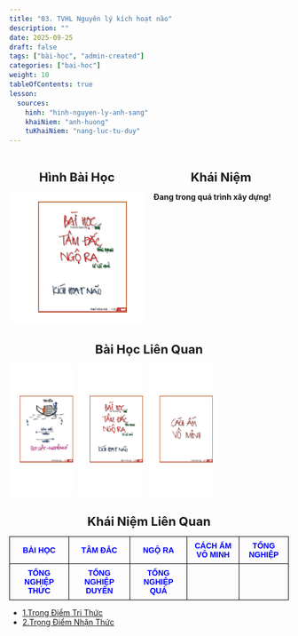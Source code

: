 ```yaml
---
title: "03. TVHL Nguyên lý kích hoạt não"
description: ""
date: 2025-09-25
draft: false
tags: ["bài-học", "admin-created"]
categories: ["bai-hoc"]
weight: 10
tableOfContents: true
lesson:
  sources:
    hinh: "hinh-nguyen-ly-anh-sang"
    khaiNiem: "anh-huong"
    tuKhaiNiem: "nang-luc-tu-duy"
---
```


<!-- # 01. TVHL Nhận thức về nhân quả -->

<!-- **Mã hình:** WNT36003  
**Khóa học:** THẤU HIỂU NỘI TÂM - KIẾN TẠO AN VUI -->

<div style="display: flex; gap: 16px;">

  <!-- Cột Hình Bài Học -->
  <div style="flex: 1; max-width: 50%;">
    <h2 style="text-align: center; font-weight: bold; font-size: 22px; margin-bottom: 12px;">
      Hình Bài Học
    </h2>
    <a href="\" style="display: block; text-align: center;">
      <div style="border: 1px solid #fff; border-radius: 8px; padding: 8px; background: #fff;">
        <img src="/images/hinh10a.png" alt="Hình 3"
             style="width: 100%; height: 200px; object-fit: contain; border-radius: 4px; padding:10px;">
      </div>
    </a>
  </div>

  <!-- Cột Khái Niệm -->
  <div style="flex: 1; max-width: 50%;">
    <h2 style="text-align: center; font-weight: bold; font-size: 22px; margin-bottom: 12px;">
      Khái Niệm
    </h2>
    <!-- <p style="text-align: left; font-size: 18px; line-height: 1.6;"> -->
  <p style="text-align: left;">

**Đang trong quá trình xây dựng!** <br>

<!-- **Bài học:** Là những gì mới mà chúng ta chưa từng học.

**Tâm đắc:** Là những gì chúng ta có thể ứng dụng cho cuộc sống của chúng ta trong tương lai.

**Ngộ ra:** Là những gì chúng ta trăn trở mà chưa có lời giải, ngày hôm nay có lời giải.

**Cách ấm vô minh:** <br>

Đây là một thuật ngữ chỉ việc sau khi con người vào tử cung của người phụ nữ, do tác động của điện từ âm khiến cho tàng thức bị bôi đen nên con người không nhớ được nghiệp thức của hằng hà sa số đời trước.



**Tổng nghiệp - Tổng nghiệp thức - Tổng nghiệp duyên - Tổng nghiệp quả** <br>

**Tổng nghiệp:** Là tổng những suy nghĩ và hành động ở hằng hà sa số đời của con người. Có tổng nghiệp thức, tổng nghiệp duyên và tổng nghiệp quả.

**Tổng nghiệp thức:** Là tổng những hiểu biết ở hằng hà sa số đời của con người.

**Tổng nghiệp duyên:** Là tổng tất cả các mối nhân duyên với con người ở hằng hà sa số đời.

**Tổng nghiệp quả:** Là tổng tất cả kết quả cuộc sống ở hằng hà sa số đời của con người.
 -->

  </p>
  </div>

</div>


<h2 style="text-align: center; font-weight: bold; font-size: 22px; margin-bottom: 12px;">
       Bài Học Liên Quan
    </h2>

<div style="display: flex; flex-wrap: wrap; gap: 12px; justify-content: flex-start;">
  <a href="\" style="flex: 1 1 calc(25% - 12px); max-width: calc(25% - 12px); text-align: center;">
    <div style="border: 1px solid #fff; border-radius: 8px; padding: 8px; background: #fff;">
      <img src="/images/hinh7_nguyen_ly_anh_sang.jfif" alt="Hình 3"
           style="width: 100%; height: 200px; object-fit: contain; border-radius: 4px; padding:10px;">
    </div>
  </a>

  <a href="\" style="flex: 1 1 calc(25% - 12px); max-width: calc(25% - 12px); text-align: center;">
    <div style="border: 1px solid #fff; border-radius: 8px; padding: 8px; background: #fff;">
      <img src="/images/hinh10a.png" alt="Hình 1"
           style="width: 100%; height: 200px; object-fit: contain; border-radius: 4px; padding:10px;">
    </div>
  </a>
  <a href="\" style="flex: 1 1 calc(25% - 12px); max-width: calc(25% - 12px); text-align: center;">
    <div style="border: 1px solid #fff; border-radius: 8px; padding: 8px; background: #fff;">
      <img src="/images/hinh79a.png" alt="Hình 2"
           style="width: 100%; height: 200px; object-fit: contain; border-radius: 4px; padding:10px;">
    </div>
  </a>
  <!-- <a href="\" style="flex: 1 1 calc(25% - 12px); max-width: calc(25% - 12px); text-align: center;">
    <div style="border: 1px solid #fff; border-radius: 8px; padding: 8px; background: #fff;">
      <img src="/images/hinh4_nguyen_ly_anh_sang.jfif" alt="Hình 3"
           style="width: 100%; height: 200px; object-fit: contain; border-radius: 4px; padding:10px;">
    </div> -->
  </a>
  
</div>

<h2 style="text-align: center; font-weight: bold; font-size: 22px; margin-bottom: 12px;">
       Khái Niệm Liên Quan
</h2>

<table style="border-collapse: collapse; width: 100%; text-align: center; font-family: Arial, sans-serif;">
  <tr>
    <td style="border: 1px solid black; padding: 8px;">
      <a href="../../TU-KHAINIEM/bai-hoc/" style="text-decoration: none; color: blue; font-weight: bold;">BÀI HỌC</a>
    </td>
    <td style="border: 1px solid black; padding: 8px;">
      <a href="\" style="text-decoration: none; color: blue; font-weight: bold;">TÂM ĐẮC</a>
    </td>
    <td style="border: 1px solid black; padding: 8px;">
      <a href="../../TU-KHAINIEM/ngo-ra/" style="text-decoration: none; color: blue; font-weight: bold;">NGỘ RA</a>
    </td>
    <td style="border: 1px solid black; padding: 8px;">
      <a href="../../TU-KHAINIEM/cach-am-vo-minh/" style="text-decoration: none; color: blue; font-weight: bold;">CÁCH ẤM VÔ MINH</a>
    </td>
    <td style="border: 1px solid black; padding: 8px;">
      <a href="../../TU-KHAINIEM/kich-hoat-tong-nghiep/" style="text-decoration: none; color: blue; font-weight: bold;">TỔNG NGHIỆP</a>
    </td>
  </tr>
  <tr>
    <td style="border: 1px solid black; padding: 8px;">
      <a href="\" style="text-decoration: none; color: blue; font-weight: bold;">TỔNG NGHIỆP THỨC</a>
    </td>
    <td style="border: 1px solid black; padding: 8px;">
      <a href="\" style="text-decoration: none; color: blue; font-weight: bold;">TỔNG NGHIỆP DUYÊN</a>
    </td>
    <td style="border: 1px solid black; padding: 8px;">
      <a href="\" style="text-decoration: none; color: blue; font-weight: bold;">TỔNG NGHIỆP QUẢ</a>
    </td>
    <td style="border: 1px solid black; padding: 8px;"></td>
    <td style="border: 1px solid black; padding: 8px;"></td>
  </tr>
</table>


- [1.Trọng Điểm Tri Thức](../../KHAI-NIEM-NGUON/tvhl-nguyen-ly-kich-hoat-nao/trong-tam-tri-thuc)
- [2.Trọng Điểm Nhận Thức](../../KHAI-NIEM-NGUON/tvhl-nguyen-ly-kich-hoat-nao/trong-diem-nhan-thuc)